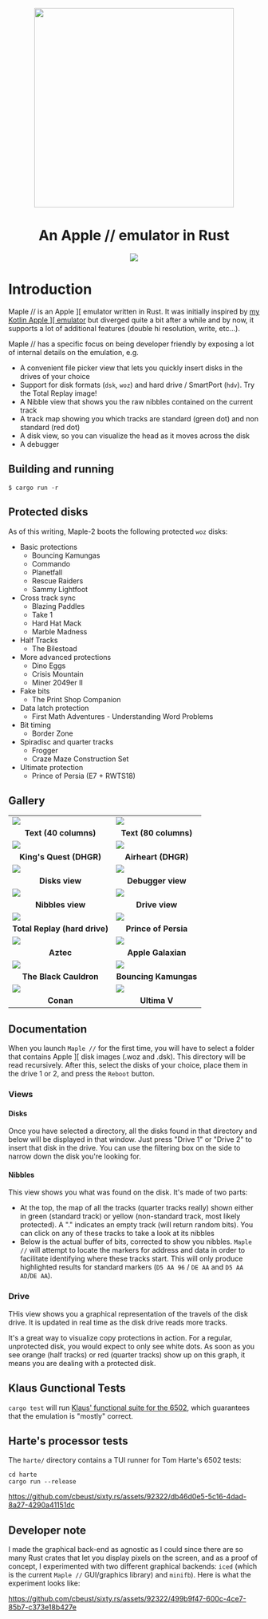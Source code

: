<p align="center">
  <img src="pics/logo.png" width="400"/>
</p>


<p align="center">
  <h1 align="center">
    An Apple // emulator in Rust
  </h1>
</p>

<p align="center">
  <img src="https://github.com/user-attachments/assets/95c7d36a-10b4-4dc8-8090-9cb9bad9e345">
</p>

# Introduction

Maple // is an Apple ][ emulator written in Rust. It was initially inspired by [my Kotlin Apple \]\[ emulator](https://github.com/cbeust/sixty) but
diverged quite a bit after a while and by now, it supports a lot of additional features (double hi resolution, write, etc...).

Maple // has a specific focus on being developer friendly by exposing a lot of internal details on the emulation, e.g.

- A convenient file picker view that lets you quickly insert disks in the drives of your choice
- Support for disk formats (`dsk`, `woz`) and hard drive / SmartPort (`hdv`). Try the Total Replay image!
- A Nibble view that shows you the raw nibbles contained on the current track
- A track map showing you which tracks are standard (green dot) and non standard (red dot)
- A disk view, so you can visualize the head as it moves across the disk
- A debugger

## Building and running

```
$ cargo run -r
```

## Protected disks

As of this writing, Maple-2 boots the following protected `woz` disks:

- Basic protections
  - Bouncing Kamungas
  - Commando
  - Planetfall
  - Rescue Raiders
  - Sammy Lightfoot
- Cross track sync
  - Blazing Paddles
  - Take 1
  - Hard Hat Mack
  - Marble Madness
- Half Tracks
  - The Bilestoad
- More advanced protections
  - Dino Eggs
  - Crisis Mountain
  - Miner 2049er II
- Fake bits
  - The Print Shop Companion
- Data latch protection
  - First Math Adventures - Understanding Word Problems
- Bit timing
  - Border Zone
- Spiradisc and quarter tracks
  - Frogger
  - Craze Maze Construction Set
- Ultimate protection
  - Prince of Persia (E7 + RWTS18)

## Gallery
<table>
    <tr>
        <td><img src="pics/text-40-columns.png"/></td>
        <td><img src="pics/text-80-columns.png"/></td>
    </tr>
    <tr align="center">
        <td><b>Text (40 columns)</b></td>
        <td><b>Text (80 columns)</b></td>
    </tr>
    <tr>
        <td><img src="pics/kings-quest.png"/></td>
        <td><img src="pics/airheart.png"/></td>
    </tr>
    <tr align="center">
        <td><b>King's Quest (DHGR)</b></td>
        <td><b>Airheart (DHGR)</b></td>
    </tr>
    <tr>
        <td><img src="pics/disk-view.png"/></td>
        <td><img src="pics/debugger-view.png"/></td>
    </tr>
    <tr align="center">
        <td><b>Disks view</b></td>
        <td><b>Debugger view</b></td>
    </tr>
    <tr>
        <td><img src="pics/nibbles-view.png"/></td>
        <td><img src="pics/drive-view.png"/></td>
    </tr>
    <tr align="center">
        <td><b>Nibbles view</b></td>
        <td><b>Drive view</b></td>
    </tr>
    <tr>
        <td><img src="pics/total-replay.png"/></td>
        <td><img src="pics/prince-of-persia.png"/></td>
    </tr>
    <tr align="center">
        <td><b>Total Replay (hard drive)</b></td>
        <td><b>Prince of Persia</b></td>
    </tr>
    <tr>
        <td><img src="pics/aztec.png"/></td>
        <td><img src="pics/apple-galaxians.png"/></td>
    </tr>
    <tr align="center">
        <td><b>Aztec</b></td>
        <td><b>Apple Galaxian</b></td>
    </tr>
    <tr>
        <td><img src="pics/black-cauldron.png"/></td>
        <td><img src="pics/bouncing-kamungas.png"/></td>
    </tr>
    <tr align="center">
        <td><b>The Black Cauldron</b></td>
        <td><b>Bouncing Kamungas</b></td>
    </tr>
    <tr>
        <td><img src="pics/conan.png"/></td>
        <td><img src="pics/ultima-5.png"/></td>
    </tr>
    <tr align="center">
        <td><b>Conan</b></td>
        <td><b>Ultima V</b></td>
    </tr>
</table>



## Documentation

When you launch `Maple //` for the first time, you will have to select a folder that contains Apple ][ disk images
(.woz and .dsk). This directory will be read recursively. After this, select the disks of your choice, place them in
the drive 1 or 2, and press the `Reboot` button.

### Views

#### Disks

Once you have selected a directory, all the disks found in that directory and below will be displayed in that window.
Just press "Drive 1" or "Drive 2" to insert that disk in the drive. You can use the filtering box on the side
to narrow down the disk you're looking for.

#### Nibbles

This view shows you what was found on the disk. It's made of two parts:

- At the top, the map of all the tracks (quarter tracks really) shown either in green (standard track) or yellow
  (non-standard track, most likely protected). A "." indicates an empty track (will return random bits). You
  can click on any of these tracks to take a look at its nibbles
- Below is the actual buffer of bits, corrected to show you nibbles. `Maple //` will attempt to locate the
  markers for address and data in order to facilitate identifying where these tracks start. This will only
  produce highlighted results for standard markers (`D5 AA 96` / `DE AA` and `D5 AA AD`/`DE AA`).

### Drive

THis view shows you a graphical representation of the travels of the disk drive. It is updated in real time as
the disk drive reads more tracks.

It's a great way to visualize copy protections in action. For a regular, unprotected disk, you would expect to
only see white dots. As soon as you see orange (half tracks) or red (quarter tracks) show up on this graph, it
means you are dealing with a protected disk.

## Klaus Gunctional Tests

`cargo test` will run [Klaus' functional suite for the 6502](https://github.com/Klaus2m5/6502_65C02_functional_tests), which guarantees that the emulation is "mostly"
correct.

## Harte's processor tests

The `harte/` directory contains a TUI runner for Tom Harte's 6502 tests:

```
cd harte
cargo run --release
```

https://github.com/cbeust/sixty.rs/assets/92322/db46d0e5-5c16-4dad-8a27-4290a41151dc

## Developer note

I made the graphical back-end as agnostic as I could since there are so many Rust crates that let you display
pixels on the screen, and as a proof of concept, I experimented with two different graphical backends: `iced` (which
is the current `Maple //` GUI/graphics library) and `minifb`). Here is what the experiment looks like:

https://github.com/cbeust/sixty.rs/assets/92322/499b9f47-600c-4ce7-85b7-c373e18b427e

